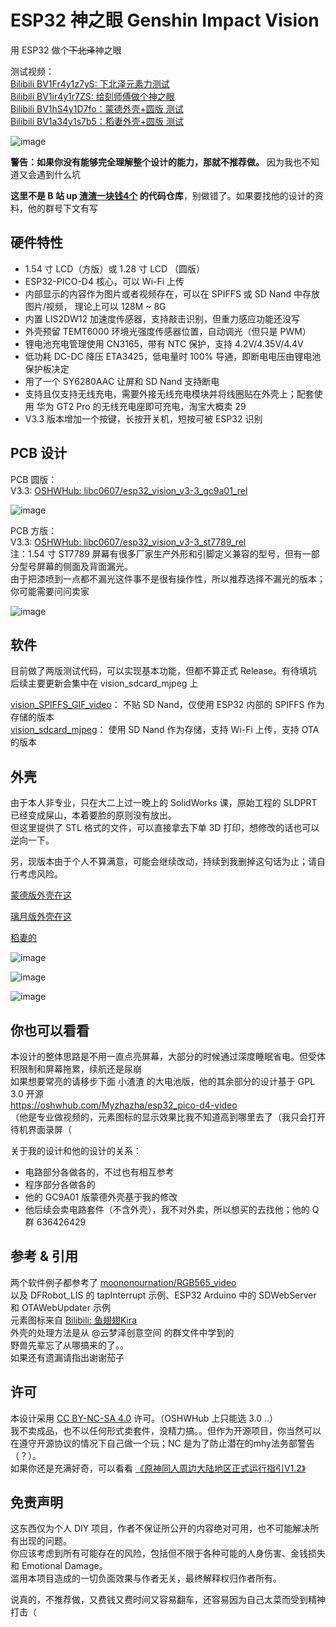 # ESP32 神之眼 Genshin Impact Vision
用 ESP32 做个~~下北泽~~神之眼    

测试视频：  
[Bilibili BV1Fr4y1z7yS: 下北泽元素力测试](https://www.bilibili.com/video/BV1Fr4y1z7yS)  
[Bilibili BV1ir4y1r7ZS: 给刻师傅做个神之眼](https://www.bilibili.com/video/BV1ir4y1r7ZS)  
[Bilibili BV1hS4y1D7fo：蒙德外壳+圆版 测试](https://www.bilibili.com/video/BV1hS4y1D7fo)  
[Bilibili BV1a34y1s7b5：稻妻外壳+圆版 测试](https://www.bilibili.com/video/BV1a34y1s7b5)  

![image](https://github.com/libc0607/esp32-vision/raw/main/img/demo-mondstadt-yjsnpi.gif)   


**警告：如果你没有能够完全理解整个设计的能力，那就不推荐做。** 因为我也不知道又会遇到什么坑  

**这里不是 B 站 up [渣渣一块钱4个](https://space.bilibili.com/14958846) 的代码仓库**，别做错了。如果要找他的设计的资料，他的群号下文有写  

## 硬件特性
 - 1.54 寸 LCD（方版）或 1.28 寸 LCD （圆版）
 - ESP32-PICO-D4 核心，可以 Wi-Fi 上传
 - 内部显示的内容作为图片或者视频存在，可以在 SPIFFS 或 SD Nand 中存放图片/视频， 理论上可以 128M ~ 8G  
 - 内置 LIS2DW12 加速度传感器，支持敲击识别，但重力感应功能还没写  
 - 外壳预留 TEMT6000 环境光强度传感器位置，自动调光（但只是 PWM）
 - 锂电池充电管理使用 CN3165，带有 NTC 保护，支持 4.2V/4.35V/4.4V
 - 低功耗 DC-DC 降压 ETA3425，低电量时 100% 导通，即断电电压由锂电池保护板决定  
 - 用了一个 SY6280AAC 让屏和 SD Nand 支持断电 
 - 支持且仅支持无线充电，需要外接无线充电模块并将线圈贴在外壳上；配套使用 华为 GT2 Pro 的无线充电座即可充电，淘宝大概卖 29  
 - V3.3 版本增加一个按键，长按开关机，短按可被 ESP32 识别

## PCB 设计  
PCB 圆版：   
V3.3: [OSHWHub: libc0607/esp32_vision_v3-3_gc9a01_rel](https://oshwhub.com/libc0607/esp32_vision_v3-3_gc9a01_rel)  

![image](https://user-images.githubusercontent.com/8705034/158412090-078fbdf3-1522-4b3c-a5c7-30ed71a7bd47.png)  

PCB 方版：  
V3.3: [OSHWHub: libc0607/esp32_vision_v3-3_st7789_rel](https://oshwhub.com/libc0607/esp32_vision_v3-3_st7789_rel)  
注：1.54 寸 ST7789 屏幕有很多厂家生产外形和引脚定义兼容的型号，但有一部分型号屏幕的侧面及背面漏光。  
由于把漆喷到一点都不漏光这件事不是很有操作性，所以推荐选择不漏光的版本；你可能需要问问卖家  

![image](https://user-images.githubusercontent.com/8705034/161293365-5aa8db52-e6ec-49e8-a091-8577e36fbef4.png)

## 软件
目前做了两版测试代码，可以实现基本功能，但都不算正式 Release。有待填坑   
后续主要更新会集中在 vision_sdcard_mjpeg 上  

[vision_SPIFFS_GIF_video](https://github.com/libc0607/esp32-vision/tree/main/src/vision_SPIFFS_GIF_video)： 不贴 SD Nand，仅使用 ESP32 内部的 SPIFFS 作为存储的版本  
[vision_sdcard_mjpeg](https://github.com/libc0607/esp32-vision/tree/main/src/vision_sdcard_mjpeg)： 使用 SD Nand 作为存储，支持 Wi-Fi 上传，支持 OTA 的版本  


## 外壳 
由于本人非专业，只在大二上过一晚上的 SolidWorks 课，原始工程的 SLDPRT 已经变成屎山，本着要脸的原则没有放出。  
但这里提供了 STL 格式的文件，可以直接拿去下单 3D 打印，想修改的话也可以逆向一下。  

另，现版本由于个人不算满意，可能会继续改动，持续到我删掉这句话为止；请自行考虑风险。  

[蒙德版外壳在这](https://github.com/libc0607/esp32-vision/tree/main/stl/mondstadt)   

[璃月版外壳在这](https://github.com/libc0607/esp32-vision/tree/main/stl/liyue)    

[稻妻的](https://github.com/libc0607/esp32-vision/tree/main/stl/inazuma)  

![image](https://user-images.githubusercontent.com/8705034/155986652-94c0bdcc-bc52-475f-8d96-ee1dc8aed9e1.png)   

![image](https://user-images.githubusercontent.com/8705034/155986832-7f6c0eb7-d1e6-46ee-b782-bc37fff176d0.png)   

![image](https://user-images.githubusercontent.com/8705034/161298378-ef804b8e-395f-4212-8504-cf7b54752a0f.png)  

## 你也可以看看 
本设计的整体思路是不用一直点亮屏幕，大部分的时候通过深度睡眠省电。但受体积限制和屏幕拖累，续航还是尿崩  
如果想要常亮的请移步下面 小渣渣 的大电池版，他的其余部分的设计基于 GPL 3.0 开源  
https://oshwhub.com/Myzhazha/esp32_pico-d4-video   
（他是专业做视频的，元素图标的显示效果比我不知道高到哪里去了（我只会打开待机界面录屏（   

关于我的设计和他的设计的关系：  
 - 电路部分各做各的，不过也有相互参考   
 - 程序部分各做各的  
 - 他的 GC9A01 版蒙德外壳基于我的修改  
 - 他后续会卖电路套件（不含外壳），我不对外卖，所以想买的去找他；他的 Q群 636426429  


## 参考 & 引用
两个软件例子都参考了 [moononournation/RGB565_video](https://github.com/moononournation/RGB565_video)   
以及 DFRobot_LIS 的 tapInterrupt 示例、ESP32 Arduino 中的 SDWebServer 和 OTAWebUpdater 示例  
元素图标来自 [Bilibili: 鱼翅翅Kira](https://space.bilibili.com/2292091)   
外壳的处理方法是从 @云梦泽创意空间 的群文件中学到的   
野兽先辈忘了从哪搞来的了。。  
如果还有遗漏请指出谢谢茄子  

## 许可
本设计采用 [CC BY-NC-SA 4.0](http://creativecommons.org/licenses/by-nc-sa/4.0) 许可。（OSHWHub 上只能选 3.0 ..）  
我不卖成品，也不以任何形式卖套件，没精力搞。。但作为开源项目，你当然可以在遵守开源协议的情况下自己做一个玩；NC 是为了防止潜在的mhy法务部警告（？）。  
如果你还是充满好奇，可以看看 [《原神同人周边大陆地区正式运行指引V1.2》](https://weibo.com/ttarticle/p/show?id=2309404707028085113324)

## 免责声明  
这东西仅为个人 DIY 项目，作者不保证所公开的内容绝对可用，也不可能解决所有出现的问题。  
你应该考虑到所有可能存在的风险，包括但不限于各种可能的人身伤害、金钱损失和 Emotional Damage。  
滥用本项目造成的一切负面效果与作者无关，最终解释权归作者所有。

说真的，不推荐做，又费钱又费时间又容易翻车，还容易因为自己太菜而受到精神打击（ 
 
